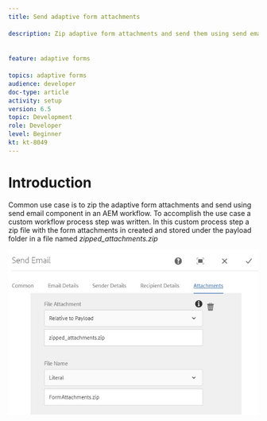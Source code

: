 ```yaml
---
title: Send adaptive form attachments

description: Zip adaptive form attachments and send them using send email component


feature: adaptive forms

topics: adaptive forms
audience: developer
doc-type: article
activity: setup
version: 6.5
topic: Development
role: Developer
level: Beginner
kt: kt-8049
---
```


# Introduction



Common use case is to zip the adaptive form attachments and send using send email component in an AEM workflow. To accomplish the use case a custom workflow process step was written. In this custom process step a zip file with the form attachments in created and stored under the payload folder in a file named *zipped_attachments.zip*

![send-form-attachments](assets/send-form-attachments.JPG)


